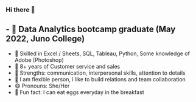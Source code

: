 ### Hi there 👋
## - :school: Data Analytics bootcamp graduate (May 2022, Juno College)
- 🌱 Skilled in Excel / Sheets, SQL, Tableau, Python, Some knowledge of Adobe (Photoshop)
- 👯 8+ years of Customer service and sales
- 🤔 Strengths: communication, interpersonal skills, attention to details
- 💬 I am flexible person, i like to build relations and team collaboration
- 😄 Pronouns: She/Her
- :egg: Fun fact: I can eat eggs everyday in the breakfast

<!--
**Mehnazkhan1/Mehnazkhan1** is a ✨ _special_ ✨ repository because its `README.md` (this file) appears on your GitHub profile.

Here are some ideas to get you started:


-->
